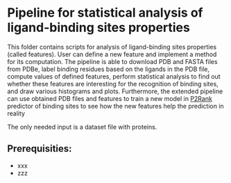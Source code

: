 # Pipeline for statistical analysis of ligand-binding sites properties
This folder contains scripts for analysis of ligand-binding sites properties (called features). User can define a new feature and implement a method for its computation. The pipeline is able to download PDB and FASTA files from PDBe, label binding residues based on the ligands in the PDB file, compute values of defined features, perform statistical analysis to find out whether these features are interesting for the recognition of binding sites, and draw various histograms and plots. Furthermore, the extended pipeline can use obtained PDB files and features to train a new model in [P2Rank](http://siret.ms.mff.cuni.cz/p2rank) predictor of binding sites to see how the new features help the prediction in reality

The only needed input is a dataset file with proteins.

## Prerequisities:
- xxx
- zzz
